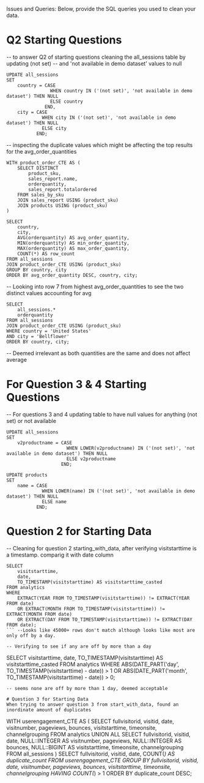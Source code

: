 Issues and Queries:
Below, provide the SQL queries you used to clean your data.

# Q2 Starting Questions
-- to answer Q2 of starting questions cleaning the all_sessions table by updating (not set)
-- and 'not available in demo dataset' values to null
```
UPDATE all_sessions
SET 
    country = CASE 
                WHEN country IN ('(not set)', 'not available in demo dataset') THEN NULL 
                ELSE country 
              END,
    city = CASE 
             WHEN city IN ('(not set)', 'not available in demo dataset') THEN NULL 
             ELSE city 
           END;
```
-- inspecting the duplicate values which might be affecting the top results for the avg_order_quantities
```
WITH product_order_CTE AS (
	SELECT DISTINCT
		product_sku,
		sales_report.name,
		orderquantity,
		sales_report.totalordered
	FROM sales_by_sku
	JOIN sales_report USING (product_sku)
	JOIN products USING (product_sku)
)

SELECT
    country,
    city,
    AVG(orderquantity) AS avg_order_quantity,
    MIN(orderquantity) AS min_order_quantity,
    MAX(orderquantity) AS max_order_quantity,
    COUNT(*) AS row_count
FROM all_sessions
JOIN product_order_CTE USING (product_sku)
GROUP BY country, city
ORDER BY avg_order_quantity DESC, country, city;
```
-- Looking into row 7 from highest avg_order_quantities to see the two distinct values accounting for avg
```
SELECT
	all_sessions.*
    orderquantity
FROM all_sessions
JOIN product_order_CTE USING (product_sku)
WHERE country = 'United States'
AND city = 'Bellflower'
ORDER BY country, city;
```
-- Deemed irrelevant as both quantities are the same and does not affect average


# For Question 3 & 4 Starting Questions

-- For questions 3 and 4 updating table to have null values for anything (not set) or not available
```
UPDATE all_sessions
SET 
    v2productname = CASE 
                      WHEN LOWER(v2productname) IN ('(not set)', 'not available in demo dataset') THEN NULL 
                      ELSE v2productname 
                    END;

UPDATE products
SET 
    name = CASE 
             WHEN LOWER(name) IN ('(not set)', 'not available in demo dataset') THEN NULL 
             ELSE name 
           END;
```

# Question 2 for Starting Data

-- Cleaning for question 2 starting_with_data, after verifying visitstarttime is a timestamp. comparig it with date column
```
SELECT 
    visitstarttime,
    date,
    TO_TIMESTAMP(visitstarttime) AS visitstarttime_casted
FROM analytics
WHERE 
    EXTRACT(YEAR FROM TO_TIMESTAMP(visitstarttime)) != EXTRACT(YEAR FROM date)
    OR EXTRACT(MONTH FROM TO_TIMESTAMP(visitstarttime)) != EXTRACT(MONTH FROM date)
    OR EXTRACT(DAY FROM TO_TIMESTAMP(visitstarttime)) != EXTRACT(DAY FROM date);
``` --Looks like 45000+ rows don't match although looks like most are only off by a day.

-- Verifying to see if any are off by more than a day
```
SELECT 
    visitstarttime,
    date,
    TO_TIMESTAMP(visitstarttime) AS visitstarttime_casted
FROM analytics
WHERE 
    ABS(DATE_PART('day', TO_TIMESTAMP(visitstarttime) - date)) > 1
    OR ABS(DATE_PART('month', TO_TIMESTAMP(visitstarttime) - date)) > 0;
```
-- seems none are off by more than 1 day, deemed acceptable

# Question 3 for Starting Data
When trying to answer question 3 from start_with_data, found an inordinate amount of duplicates
```
WITH userengagement_CTE AS (
    SELECT
        fullvisitorid,
        visitid,
        date,
        visitnumber,
        pageviews,
        bounces,
        visitstarttime,
        timeonsite,
        channelgrouping
    FROM analytics
    UNION ALL
    SELECT
        fullvisitorid,
        visitid,
        date,
        NULL::INTEGER AS visitnumber,
        pageviews,
        NULL::INTEGER AS bounces,
        NULL::BIGINT AS visitstarttime,
        timeonsite,
        channelgrouping
    FROM all_sessions
)
SELECT
    fullvisitorid,
    visitid,
    date,
    COUNT(*) AS duplicate_count
FROM
    userengagement_CTE
GROUP BY
    fullvisitorid, visitid, date, visitnumber, pageviews, bounces, visitstarttime, timeonsite, channelgrouping
HAVING
    COUNT(*) > 1
ORDER BY
    duplicate_count DESC;
```
